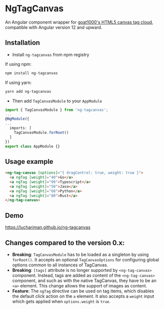 # NgTagCanvas

An Angular component wrapper for [goat1000's HTML5 canvas tag cloud](https://github.com/goat1000/TagCanvas), compatible with Angular version 12 and upward.

## Installation
* Install `ng-tagcanvas` from npm registry

If using npm:
```bash
npm install ng-tagcanvas
```

If using yarn:
```bash
yarn add ng-tagcanvas
```

* Then add `TagCanvasModule` to your `AppModule`
```ts
import { TagCanvasModule } from 'ng-tagcanvas';
...
@NgModule({
...
  imports: [
    TagCanvasModule.forRoot()
  ]
})
export class AppModule {}
```
## Usage example

```html
<ng-tag-canvas [options]="{ dragControl: true, weight: true }">
  <a ngTag [weight]="40">Go</a>
  <a ngTag [weight]="99">Typescript</a>
  <a ngTag [weight]="50">Java</a>
  <a ngTag [weight]="60">Python</a>
  <a ngTag [weight]="80">Rust</a>
</ng-tag-canvas>
```

## Demo

https://luchariman.github.io/ng-tagcanvas

## Changes compared to the version 0.x:

- **Breaking**: `TagCanvasModule` has to be loaded as a singleton by using `forRoot()`. It accepts an optional `TagCanvasOptions` for configuring global options common to all instances of TagCanvas.
- **Breaking**: `[tags]` attribute is no longer supported by `<ng-tag-canvas>` component. Instead, tags are added as content of the `<ng-tag-canvas>` component, and such as with the native TagCanvas, they have to be an `<a>` element. This change allows the support of images as content.
- **Feature**: The `ngTag` directive can be used on tag items, which disables the default click action on the `a` element. It also accepts a `weight` input which gets applied when `options.weight` is `true`.
